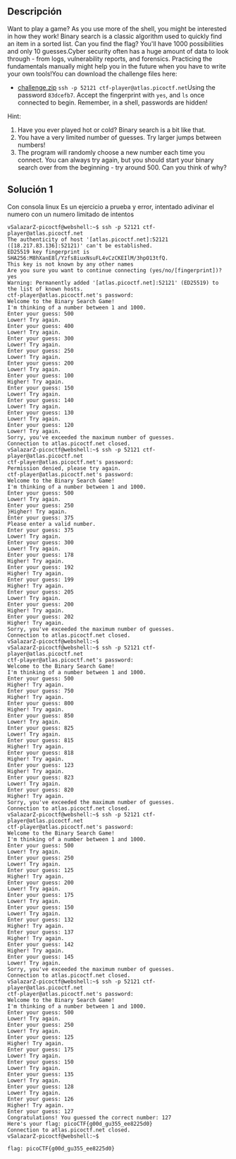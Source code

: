 ## Descripción 
Want to play a game? As you use more of the shell, you might be interested in how they work! Binary search is a classic algorithm used to quickly find an item in a sorted list. Can you find the flag? You'll have 1000 possibilities and only 10 guesses.Cyber security often has a huge amount of data to look through - from logs, vulnerability reports, and forensics. Practicing the fundamentals manually might help you in the future when you have to write your own tools!You can download the challenge files here:
- [challenge.zip](https://artifacts.picoctf.net/c_atlas/4/challenge.zip)
`ssh -p 52121 ctf-player@atlas.picoctf.net`Using the password `83dcefb7`. Accept the fingerprint with `yes`, and `ls` once connected to begin. Remember, in a shell, passwords are hidden!

Hint:
1. Have you ever played hot or cold? Binary search is a bit like that.
2. You have a very limited number of guesses. Try larger jumps between numbers!
3. The program will randomly choose a new number each time you connect. You can always try again, but you should start your binary search over from the beginning - try around 500. Can you think of why?
## Solución 1

Con consola linux
Es un ejercicio a prueba y error, intentado adivinar el numero con un numero limitado de intentos

```
vSalazarZ-picoctf@webshell:~$ ssh -p 52121 ctf-player@atlas.picoctf.net
The authenticity of host '[atlas.picoctf.net]:52121 ([18.217.83.136]:52121)' can't be established.
ED25519 key fingerprint is SHA256:M8hXanE8l/Yzfs8iuxNsuFL4vCzCKEIlM/3hpO13tfQ.
This key is not known by any other names
Are you sure you want to continue connecting (yes/no/[fingerprint])? yes
Warning: Permanently added '[atlas.picoctf.net]:52121' (ED25519) to the list of known hosts.
ctf-player@atlas.picoctf.net's password: 
Welcome to the Binary Search Game!
I'm thinking of a number between 1 and 1000.
Enter your guess: 500
Lower! Try again.
Enter your guess: 400
Lower! Try again.
Enter your guess: 300
Lower! Try again.
Enter your guess: 250
Lower! Try again.
Enter your guess: 200
Lower! Try again.
Enter your guess: 100
Higher! Try again.
Enter your guess: 150
Lower! Try again.
Enter your guess: 140
Lower! Try again.
Enter your guess: 130
Lower! Try again.
Enter your guess: 120
Lower! Try again.
Sorry, you've exceeded the maximum number of guesses.
Connection to atlas.picoctf.net closed.
vSalazarZ-picoctf@webshell:~$ ssh -p 52121 ctf-player@atlas.picoctf.net
ctf-player@atlas.picoctf.net's password: 
Permission denied, please try again.
ctf-player@atlas.picoctf.net's password: 
Welcome to the Binary Search Game!
I'm thinking of a number between 1 and 1000.
Enter your guess: 500
Lower! Try again.
Enter your guess: 250
}Higher! Try again.
Enter your guess: 375
Please enter a valid number.
Enter your guess: 375
Lower! Try again.
Enter your guess: 300
Lower! Try again.
Enter your guess: 178
Higher! Try again.
Enter your guess: 192
Higher! Try again.
Enter your guess: 199
Higher! Try again.
Enter your guess: 205 
Lower! Try again.
Enter your guess: 200
Higher! Try again.
Enter your guess: 202
Higher! Try again.
Sorry, you've exceeded the maximum number of guesses.
Connection to atlas.picoctf.net closed.
vSalazarZ-picoctf@webshell:~$ 
vSalazarZ-picoctf@webshell:~$ ssh -p 52121 ctf-player@atlas.picoctf.net
ctf-player@atlas.picoctf.net's password: 
Welcome to the Binary Search Game!
I'm thinking of a number between 1 and 1000.
Enter your guess: 500
Higher! Try again.
Enter your guess: 750
Higher! Try again.
Enter your guess: 800
Higher! Try again.
Enter your guess: 850
Lower! Try again.
Enter your guess: 825
Lower! Try again.
Enter your guess: 815
Higher! Try again.
Enter your guess: 818
Higher! Try again.
Enter your guess: 123
Higher! Try again.
Enter your guess: 823
Lower! Try again.
Enter your guess: 820
Higher! Try again.
Sorry, you've exceeded the maximum number of guesses.
Connection to atlas.picoctf.net closed.
vSalazarZ-picoctf@webshell:~$ ssh -p 52121 ctf-player@atlas.picoctf.net
ctf-player@atlas.picoctf.net's password: 
Welcome to the Binary Search Game!
I'm thinking of a number between 1 and 1000.
Enter your guess: 500
Lower! Try again.
Enter your guess: 250
Lower! Try again.
Enter your guess: 125
Higher! Try again.
Enter your guess: 200
Lower! Try again.
Enter your guess: 175
Lower! Try again.
Enter your guess: 150
Lower! Try again.
Enter your guess: 132
Higher! Try again.
Enter your guess: 137
Higher! Try again.
Enter your guess: 142
Higher! Try again.
Enter your guess: 145
Lower! Try again.
Sorry, you've exceeded the maximum number of guesses.
Connection to atlas.picoctf.net closed.
vSalazarZ-picoctf@webshell:~$ ssh -p 52121 ctf-player@atlas.picoctf.net
ctf-player@atlas.picoctf.net's password: 
Welcome to the Binary Search Game!
I'm thinking of a number between 1 and 1000.
Enter your guess: 500
Lower! Try again.
Enter your guess: 250
Lower! Try again.
Enter your guess: 125
Higher! Try again.
Enter your guess: 175
Lower! Try again.
Enter your guess: 150
Lower! Try again.
Enter your guess: 135
Lower! Try again.
Enter your guess: 128
Lower! Try again.
Enter your guess: 126
Higher! Try again.
Enter your guess: 127
Congratulations! You guessed the correct number: 127
Here's your flag: picoCTF{g00d_gu355_ee8225d0}
Connection to atlas.picoctf.net closed.
vSalazarZ-picoctf@webshell:~$ 

flag: picoCTF{g00d_gu355_ee8225d0}
```

